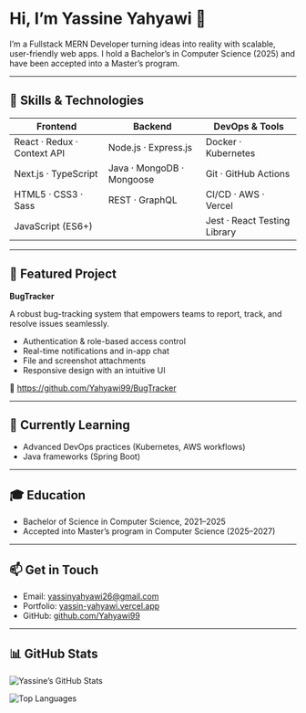 # Hi, I’m Yassine Yahyawi 👋

I’m a Fullstack MERN Developer turning ideas into reality with scalable, user-friendly web apps. I hold a Bachelor’s in Computer Science (2025) and have been accepted into a Master’s program.

---

## 🧰 Skills & Technologies

| Frontend                    | Backend                  | DevOps & Tools             |
|-----------------------------|--------------------------|----------------------------|
| React · Redux · Context API | Node.js · Express.js     | Docker · Kubernetes        |
| Next.js · TypeScript        | Java · MongoDB · Mongoose| Git · GitHub Actions       |
| HTML5 · CSS3 · Sass         | REST · GraphQL           | CI/CD · AWS · Vercel       |
| JavaScript (ES6+)           |                          | Jest · React Testing Library |

---

## 📂 Featured Project

**BugTracker**

A robust bug-tracking system that empowers teams to report, track, and resolve issues seamlessly.

- Authentication & role-based access control  
- Real-time notifications and in-app chat  
- File and screenshot attachments  
- Responsive design with an intuitive UI  

🔗 https://github.com/Yahyawi99/BugTracker

---

## 🌱 Currently Learning

- Advanced DevOps practices (Kubernetes, AWS workflows)  
- Java frameworks (Spring Boot)  

---

## 🎓 Education

- Bachelor of Science in Computer Science, 2021–2025  
- Accepted into Master’s program in Computer Science (2025–2027)  

---

## 📫 Get in Touch

- Email: [yassinyahyawi26@gmail.com](mailto:yassinyahyawi26@gmail.com)  
- Portfolio: [yassin-yahyawi.vercel.app](https://yassin-yahyawi.vercel.app/)  
- GitHub: [github.com/Yahyawi99](https://github.com/Yahyawi99)  

---

## 📊 GitHub Stats

![Yassine’s GitHub Stats](https://github-readme-stats.vercel.app/api?username=Yahyawi99&show_icons=true&theme=tokyonight)

![Top Languages](https://github-readme-stats.vercel.app/api/top-langs/?username=Yahyawi99&layout=compact&theme=tokyonight)
